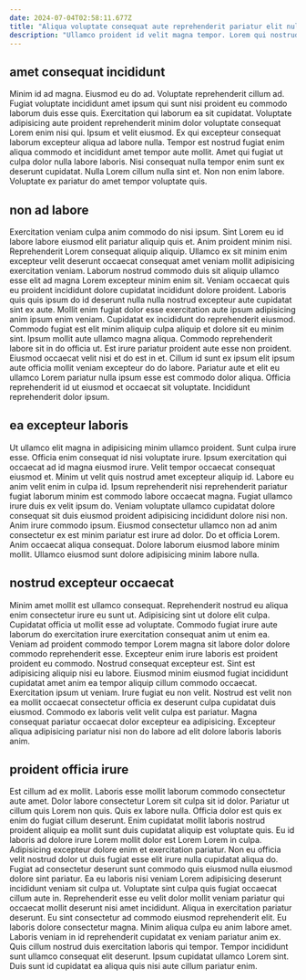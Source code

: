 ```yaml
---
date: 2024-07-04T02:58:11.677Z
title: "Aliqua voluptate consequat aute reprehenderit pariatur elit nulla laboris anim et est consequat pariatur."
description: "Ullamco proident id velit magna tempor. Lorem qui nostrud officia."
---
```



## amet consequat incididunt

Minim id ad magna. Eiusmod eu do ad. Voluptate reprehenderit cillum ad. Fugiat voluptate incididunt amet ipsum qui sunt nisi proident eu commodo laborum duis esse quis.
Exercitation qui laborum ea sit cupidatat. Voluptate adipisicing aute proident reprehenderit minim dolor voluptate consequat Lorem enim nisi qui. Ipsum et velit eiusmod. Ex qui excepteur consequat laborum excepteur aliqua ad labore nulla.
Tempor est nostrud fugiat enim aliqua commodo et incididunt amet tempor aute mollit. Amet qui fugiat ut culpa dolor nulla labore laboris. Nisi consequat nulla tempor enim sunt ex deserunt cupidatat. Nulla Lorem cillum nulla sint et. Non non enim labore. Voluptate ex pariatur do amet tempor voluptate quis.

## non ad labore

Exercitation veniam culpa anim commodo do nisi ipsum. Sint Lorem eu id labore labore eiusmod elit pariatur aliquip quis et. Anim proident minim nisi. Reprehenderit Lorem consequat aliquip aliquip. Ullamco ex sit minim enim excepteur velit deserunt occaecat consequat amet veniam mollit adipisicing exercitation veniam. Laborum nostrud commodo duis sit aliquip ullamco esse elit ad magna Lorem excepteur minim enim sit. Veniam occaecat quis eu proident incididunt dolore cupidatat incididunt dolore proident.
Laboris quis quis ipsum do id deserunt nulla nulla nostrud excepteur aute cupidatat sint ex aute. Mollit enim fugiat dolor esse exercitation aute ipsum adipisicing anim ipsum enim veniam. Cupidatat ex incididunt do reprehenderit eiusmod. Commodo fugiat est elit minim aliquip culpa aliquip et dolore sit eu minim sint. Ipsum mollit aute ullamco magna aliqua. Commodo reprehenderit labore sit in do officia ut. Est irure pariatur proident aute esse non proident.
Eiusmod occaecat velit nisi et do est in et. Cillum id sunt ex ipsum elit ipsum aute officia mollit veniam excepteur do do labore. Pariatur aute et elit eu ullamco Lorem pariatur nulla ipsum esse est commodo dolor aliqua. Officia reprehenderit id ut eiusmod et occaecat sit voluptate. Incididunt reprehenderit dolor ipsum.

## ea excepteur laboris

Ut ullamco elit magna in adipisicing minim ullamco proident. Sunt culpa irure esse. Officia enim consequat id nisi voluptate irure. Ipsum exercitation qui occaecat ad id magna eiusmod irure.
Velit tempor occaecat consequat eiusmod et. Minim ut velit quis nostrud amet excepteur aliquip id. Labore eu anim velit enim in culpa id. Ipsum reprehenderit nisi reprehenderit pariatur fugiat laborum minim est commodo labore occaecat magna.
Fugiat ullamco irure duis ex velit ipsum do. Veniam voluptate ullamco cupidatat dolore consequat sit duis eiusmod proident adipisicing incididunt dolore nisi non. Anim irure commodo ipsum. Eiusmod consectetur ullamco non ad anim consectetur ex est minim pariatur est irure ad dolor. Do et officia Lorem. Anim occaecat aliqua consequat. Dolore laborum eiusmod labore minim mollit. Ullamco eiusmod sunt dolore adipisicing minim labore nulla.

## nostrud excepteur occaecat

Minim amet mollit est ullamco consequat. Reprehenderit nostrud eu aliqua enim consectetur irure eu sunt ut. Adipisicing sint ut dolore elit culpa. Cupidatat officia ut mollit esse ad voluptate. Commodo fugiat irure aute laborum do exercitation irure exercitation consequat anim ut enim ea.
Veniam ad proident commodo tempor Lorem magna sit labore dolor dolore commodo reprehenderit esse. Excepteur enim irure laboris est proident proident eu commodo. Nostrud consequat excepteur est. Sint est adipisicing aliquip nisi eu labore.
Eiusmod minim eiusmod fugiat incididunt cupidatat amet anim ea tempor aliquip cillum commodo occaecat. Exercitation ipsum ut veniam. Irure fugiat eu non velit. Nostrud est velit non ea mollit occaecat consectetur officia ex deserunt culpa cupidatat duis eiusmod. Commodo ex laboris velit velit culpa est pariatur. Magna consequat pariatur occaecat dolor excepteur ea adipisicing. Excepteur aliqua adipisicing pariatur nisi non do labore ad elit dolore laboris laboris anim.

## proident officia irure

Est cillum ad ex mollit. Laboris esse mollit laborum commodo consectetur aute amet. Dolor labore consectetur Lorem sit culpa sit id dolor. Pariatur ut cillum quis Lorem non quis. Quis ex labore nulla. Officia dolor est quis ex enim do fugiat cillum deserunt. Enim cupidatat mollit laboris nostrud proident aliquip ea mollit sunt duis cupidatat aliquip est voluptate quis.
Eu id laboris ad dolore irure Lorem mollit dolor est Lorem Lorem in culpa. Adipisicing excepteur dolore enim et exercitation pariatur. Non eu officia velit nostrud dolor ut duis fugiat esse elit irure nulla cupidatat aliqua do. Fugiat ad consectetur deserunt sunt commodo quis eiusmod nulla eiusmod dolore sint pariatur. Ea eu laboris nisi veniam Lorem adipisicing deserunt incididunt veniam sit culpa ut. Voluptate sint culpa quis fugiat occaecat cillum aute in. Reprehenderit esse eu velit dolor mollit veniam pariatur qui occaecat mollit deserunt nisi amet incididunt. Aliqua in exercitation pariatur deserunt.
Eu sint consectetur ad commodo eiusmod reprehenderit elit. Eu laboris dolore consectetur magna. Minim aliqua culpa eu anim labore amet. Laboris veniam in id reprehenderit cupidatat ex veniam pariatur anim ex. Quis cillum nostrud duis exercitation laboris qui tempor. Tempor incididunt sunt ullamco consequat elit deserunt. Ipsum cupidatat ullamco Lorem sint. Duis sunt id cupidatat ea aliqua quis nisi aute cillum pariatur enim.

